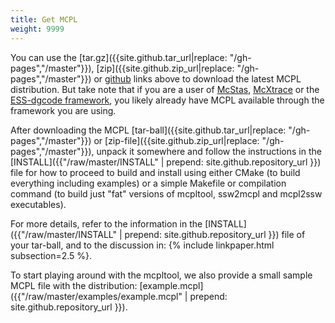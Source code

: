 ```yaml
---
title: Get MCPL
weight: 9999
---
```

You can use the [tar.gz]({{site.github.tar_url|replace: "/gh-pages","/master"}}),
 [zip]({{site.github.zip_url|replace: "/gh-pages","/master"}})
 or [github]({{site.github.repository_url}}) links above
to download the latest MCPL distribution. But take note that if you are a user
of [McStas](LOCAL:hooks_mcstas), [McXtrace](LOCAL:hooks_mcxtrace) or the
[ESS-dgcode framework](https://confluence.esss.lu.se/x/lgDD), you likely
already have MCPL available through the framework you are using.

After downloading the MCPL
[tar-ball]({{site.github.tar_url|replace: "/gh-pages","/master"}})
or [zip-file]({{site.github.zip_url|replace: "/gh-pages","/master"}}),
unpack it somewhere and follow the instructions in the
[INSTALL]({{"/raw/master/INSTALL" | prepend: site.github.repository_url }})
file for how to proceed to build and install using either CMake (to build everything including examples) or a simple Makefile or compilation command (to build just "fat" versions of mcpltool, ssw2mcpl and mcpl2ssw executables).

For more details, refer to the information in the 
[INSTALL]({{"/raw/master/INSTALL" | prepend: site.github.repository_url }})
file of your tar-ball, and to the discussion in:
{% include linkpaper.html subsection=2.5 %}.

To start playing around with the mcpltool, we also provide a small sample MCPL file with the distribution: [example.mcpl]({{"/raw/master/examples/example.mcpl" | prepend: site.github.repository_url }}).
